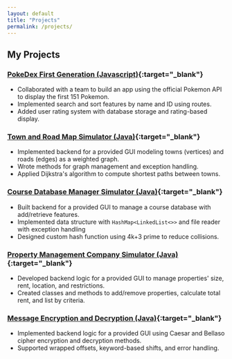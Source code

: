```yaml
---
layout: default
title: "Projects"
permalink: /projects/
---
```

## My Projects

### [PokeDex First Generation (Javascript)](https://github.com/MaybeTylerDo/PokeDex){:target="_blank"}
- Collaborated with a team to build an app using the official Pokemon API to display the first 151 Pokemon.
- Implemented search and sort features by name and ID using routes.
- Added user rating system with database storage and rating-based display.

### [Town and Road Map Simulator (Java)](https://github.com/NotTylerDo/MCSchool/tree/main/TDo_Project5){:target="_blank"}
- Implemented backend for a provided GUI modeling towns (vertices) and roads (edges) as a weighted graph.
- Wrote methods for graph management and exception handling.
- Applied Dijkstra's algorithm to compute shortest paths between towns.

### [Course Database Manager Simulator (Java)](https://github.com/NotTylerDo/repo/tree/main/DoTyler_Assignment4){:target="_blank"}
- Built backend for a provided GUI to manage a course database with add/retrieve features.
- Implemented data structure with `HashMap<LinkedList<>>` and file reader with exception handling
- Designed custom hash function using 4k+3 prime to reduce collisions.

### [Property Management Company Simulator (Java)](https://github.com/NotTylerDo/MCSchool/tree/main/TDo_Project4){:target="_blank"}
- Developed backend logic for a provided GUI to manage properties' size, rent, location, and restrictions.
- Created classes and methods to add/remove properties, calculate total rent, and list by criteria.

### [Message Encryption and Decryption (Java)](https://github.com/NotTylerDo/MCSchool/tree/main/TDo_Project3){:target="_blank"}
- Implemented backend logic for a provided GUI using Caesar and Bellaso cipher encryption and decryption methods.
- Supported wrapped offsets, keyword-based shifts, and error handling.
